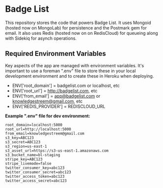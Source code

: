# Badge List #

This repository stores the code that powers Badge List. It uses Mongoid (hosted now on MongoLab) for persistence and 
the Postmark gem for email. It also uses Redis (hosted now on on RedisCloud) for queueing along with Sidekiq for asynch operations.

## Required Environment Variables ##

Key aspects of the app are managed with environment variables.  It's important to use a foreman
".env" file to store these in your local development environment and to create these in Heroku
when deploying.
- ENV['root_domain'] = badgelist.com or localhost, etc
- ENV['root_url'] = http://badgelist.com, etc
- ENV['from_email'] = app@badgelist.com or knowledgestreem@gmail.com, etc
- ENV['REDIS_PROVIDER'] = REDISCLOUD_URL

**Example ".env" file for dev environment:**
```
root_domain=localhost:5000
root_url=http://localhost:5000
from_email=knowledgestreem@gmail.com
s3_key=ABC123
s3_secret=ABC123
s3_region=us-east-1
s3_asset_url=https://s3-us-east-1.amazonaws.com
s3_bucket_name=bl-staging
stripe_key=ABC123
stripe_livemode=false
twitter_consumer_key=abc123
twitter_consumer_secret=abc123
twitter_access_token=abc123
twitter_access_secret=abc123
```